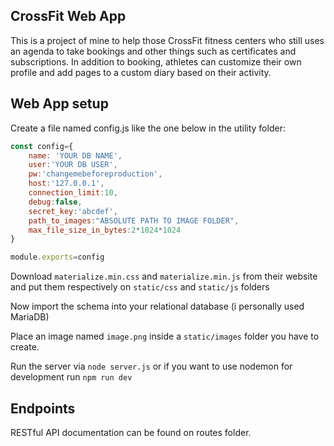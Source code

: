 ## CrossFit Web App
This is a project of mine to help those CrossFit fitness centers who still uses an agenda to take bookings and other things such as certificates and subscriptions.
In addition to booking, athletes can customize their own profile and add pages to a custom diary based on their activity.

## Web App setup
Create a file named config.js like the one below in the utility folder:
```js
const config={
	name: 'YOUR DB NAME',
	user:'YOUR DB USER',
	pw:'changemebeforeproduction',
	host:'127.0.0.1',
	connection_limit:10,
	debug:false,
	secret_key:'abcdef',
	path_to_images:"ABSOLUTE PATH TO IMAGE FOLDER",
	max_file_size_in_bytes:2*1024*1024
}

module.exports=config
```

Download `materialize.min.css` and `materialize.min.js` from their website and put them respectively on `static/css` and `static/js` folders

Now import the schema into your relational database (i personally used MariaDB)

Place an image named `image.png` inside a `static/images` folder you have to create.

Run the server via `node server.js` or if you want to use nodemon for development run `npm run dev`

## Endpoints
RESTful API documentation can be found on routes folder.
